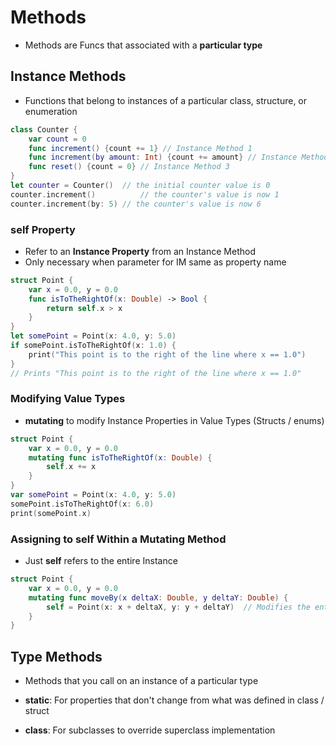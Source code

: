 # Methods
* Methods are Funcs that associated with a **particular type**

## Instance Methods
* Functions that belong to instances of a particular class, structure, or enumeration
```swift
class Counter {
    var count = 0
    func increment() {count += 1} // Instance Method 1
    func increment(by amount: Int) {count += amount} // Instance Method 2
    func reset() {count = 0} // Instance Method 3
}
let counter = Counter()  // the initial counter value is 0
counter.increment()			 // the counter's value is now 1
counter.increment(by: 5) // the counter's value is now 6
```

### self Property
* Refer to an **Instance Property** from an Instance Method
* Only necessary when parameter for IM same as property name
```swift
struct Point {
    var x = 0.0, y = 0.0
    func isToTheRightOf(x: Double) -> Bool {
        return self.x > x
    }
}
let somePoint = Point(x: 4.0, y: 5.0)
if somePoint.isToTheRightOf(x: 1.0) {
    print("This point is to the right of the line where x == 1.0")
}
// Prints "This point is to the right of the line where x == 1.0"
```

### Modifying Value Types
*  **mutating** to modify Instance Properties in Value Types (Structs / enums)
```swift
struct Point {
    var x = 0.0, y = 0.0
    mutating func isToTheRightOf(x: Double) {
        self.x += x
    }
}
var somePoint = Point(x: 4.0, y: 5.0)
somePoint.isToTheRightOf(x: 6.0)
print(somePoint.x)
```

### Assigning to self Within a Mutating Method

* Just **self** refers to the entire Instance

```swift
struct Point {
    var x = 0.0, y = 0.0
    mutating func moveBy(x deltaX: Double, y deltaY: Double) {
        self = Point(x: x + deltaX, y: y + deltaY)  // Modifies the entire instance
    }
}
```



## Type Methods

* Methods that you call on an instance of a particular type

* **static**: For properties that don't change from what was defined in class / struct
* **class**: For subclasses to override superclass implementation

